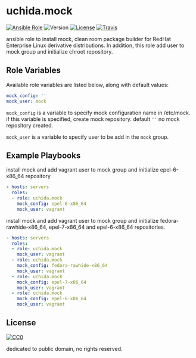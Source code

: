 # uchida.mock

[![Ansible Role](https://img.shields.io/ansible/role/6101.svg?maxAge=2592000)](https://galaxy.ansible.com/detail#/role/6101)
![Version](https://img.shields.io/github/tag/uchida/ansible-mock-role.svg?maxAge=2592000)
[![License](https://img.shields.io/github/license/uchida/ansible-mock-role.svg?maxAge=2592000)](https://tldrlegal.com/license/creative-commons-cc0-1.0-universal)
[![Travis](https://img.shields.io/travis/uchida/ansible-mock-role.svg?maxAge=2592000)](https://travis-ci.org/uchida/ansible-mock-role)

ansible role to install mock, clean room package builder for RedHat Enterprise Linux derivative distributions.
In addition, this role add user to mock group and initialize chroot repository.

## Role Variables

Available role variables are listed below, along with default values:

```yaml
mock_config: ''
mock_user: mock
```

`mock_config` is a variable to specify mock configuration name in /etc/mock.
if this variable is specified, create mock repository. default `''` no mock repository created.

`mock_user` is a variable to specify user to be add in the `mock` group.

## Example Playbooks

install mock and add vagrant user to mock group and initialize epel-6-x86_64 repository

```yaml
- hosts: servers
  roles:
  - role: uchida.mock
    mock_config: epel-6-x86_64
    mock_user: vagrant
```

install mock and add vagrant user to mock group and initialize fedora-rawhide-x86_64, epel-7-x86_64 and epel-6-x86_64 repositories.

```yaml
- hosts: servers
  roles:
  - role: uchida.mock
    mock_user: vagrant
  - role: uchida.mock
    mock_config: fedora-rawhide-x86_64
    mock_user: vagrant
  - role: uchida.mock
    mock_config: epel-7-x86_64
    mock_user: vagrant
  - role: uchida.mock
    mock_config: epel-6-x86_64
    mock_user: vagrant
```

## License

[![CC0](http://i.creativecommons.org/p/zero/1.0/88x31.png "CC0")](http://creativecommons.org/publicdomain/zero/1.0/deed)

dedicated to public domain, no rights reserved.
